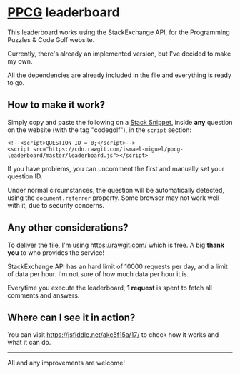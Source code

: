 # [PPCG](http://codegolf.stackexchange.com/) leaderboard

This leaderboard works using the StackExchange API, for the Programming Puzzles & Code Golf website.

Currently, there's already an implemented version, but I've decided to make my own.

All the dependencies are already included in the file and everything is ready to go.

## How to make it work?

Simply copy and paste the following on a [Stack Snippet](https://blog.stackoverflow.com/2014/09/introducing-runnable-javascript-css-and-html-code-snippets/), inside **any** question on the website (with the tag "codegolf"), in the `script` section:

	<!--<script>QUESTION_ID = 0;</script>-->
	<script src="https://cdn.rawgit.com/ismael-miguel/ppcg-leaderboard/master/leaderboard.js"></script>

If you have problems, you can uncomment the first and manually set your question ID.

Under normal circumstances, the question will be automatically detected, using the `document.referrer` property. Some browser may not work well with it, due to security concerns.

## Any other considerations?

To deliver the file, I'm using https://rawgit.com/ which is free.  A big **thank you** to who provides the service!

StackExchange API has an hard limit of 10000 requests per day, and a limit of data per hour. I'm not sure of how much data per hour it is.

Everytime you execute the leaderboard, **1 request** is spent to fetch all comments and answers.

## Where can I see it in action?

You can visit https://jsfiddle.net/akc5f15a/17/ to check how it works and what it can do.

----------

All and any improvements are welcome!
